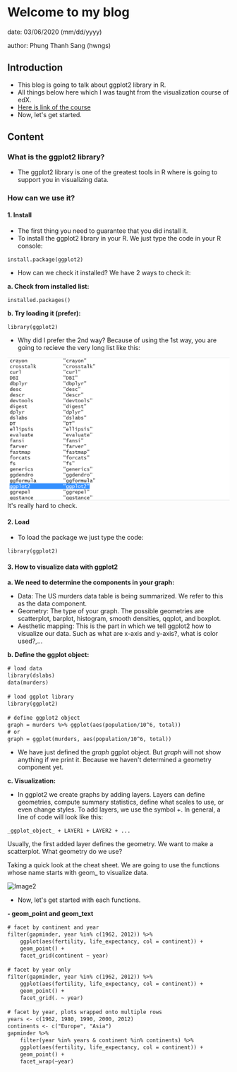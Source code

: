 # Welcome to my blog
date: 03/06/2020 (mm/dd/yyyy)

author: Phung Thanh Sang (hwngs)

## Introduction
- This blog is going to talk about ggplot2 library in R.
- All things below here which I was taught from the visualization course of edX.
- [Here is link of the course](https://www.edx.org/course/data-science-visualization)
- Now, let's get started.

## Content
### What is the ggplot2 library?
- The ggplot2 library is one of the greatest tools in R where is going to support you in visualizing data.

### How can we use it?
#### 1. Install
- The first thing you need to guarantee that you did install it.
- To install the ggplot2 library in your R. We just type the code in your R console:
```
install.package(ggplot2)
```
- How can we check it installed? We have 2 ways to check it:

**a. Check from installed list:**

```
installed.packages()
```

**b. Try loading it (prefer):**

```
library(ggplot2)
```

- Why did I prefer the 2nd way? Because of using the 1st way, you are going to recieve the very long list like this:

![Image1](https://github.com/ptsang1/r_ggplot2_library.io/blob/master/image.png)
It's really hard to check.

#### 2. Load
- To load the package we just type the code:
```
library(ggplot2)
```

#### 3. How to visualize data with ggplot2
**a. We need to determine the components in your graph:**
- Data: The US murders data table is being summarized. We refer to this as the data component.
- Geometry: The type of your graph. The possible geometries are scatterplot, barplot, histogram, smooth densities, qqplot, and boxplot.
- Aesthetic mapping: This is the part in which we tell ggplot2 how to visualize our data. Such as what are x-axis and y-axis?, what is color used?,...

**b. Define the ggplot object:**
```
# load data
library(dslabs)
data(murders)

# load ggplot library
library(ggplot2)

# define ggplot2 object
graph = murders %>% ggplot(aes(population/10^6, total))
# or
graph = ggplot(murders, aes(population/10^6, total))
```
- We have just defined the _graph_ ggplot object. But _graph_ will not show anything if we print it. Because we haven't determined a geometry component yet.

**c. Visualization:**

- In ggplot2 we create graphs by adding layers. Layers can define geometries, compute summary statistics, define what scales to use, or even change styles. To add layers, we use the symbol +. In general, a line of code will look like this:

```
_ggplot_object_ + LAYER1 + LAYER2 + ...
```

Usually, the first added layer defines the geometry. We want to make a scatterplot. What geometry do we use?

Taking a quick look at the cheat sheet. We are going to use the functions whose name starts with geom_ to visualize data.

![Image2](https://rafalab.github.io/dsbook/R/img/ggplot2-cheatsheeta.png)

- Now, let's get started with each functions.

**- geom_point and geom_text**
```
# facet by continent and year
filter(gapminder, year %in% c(1962, 2012)) %>%
    ggplot(aes(fertility, life_expectancy, col = continent)) +
    geom_point() +
    facet_grid(continent ~ year)

# facet by year only
filter(gapminder, year %in% c(1962, 2012)) %>%
    ggplot(aes(fertility, life_expectancy, col = continent)) +
    geom_point() +
    facet_grid(. ~ year)

# facet by year, plots wrapped onto multiple rows
years <- c(1962, 1980, 1990, 2000, 2012)
continents <- c("Europe", "Asia")
gapminder %>%
    filter(year %in% years & continent %in% continents) %>%
    ggplot(aes(fertility, life_expectancy, col = continent)) +
    geom_point() +
    facet_wrap(~year)
```
